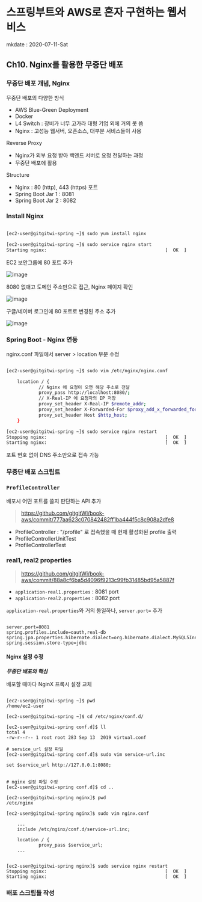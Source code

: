 # 스프링부트와 AWS로 혼자 구현하는 웹서비스

mkdate : 2020-07-11-Sat

## Ch10. Nginx를 활용한 무중단 배포

### 무중단 배포 개념, Nginx

무중단 배포의 다양한 방식

- AWS Blue-Green Deployment
- Docker
- L4 Switch : 장비가 너무 고가라 대형 기업 외에 거의 못 씀
- Nginx : 고성능 웹서버, 오픈소스, 대부분 서비스들이 사용

Reverse Proxy

- Nginx가 외부 요청 받아 백엔드 서버로 요청 전달하는 과정
- 무중단 배포에 활용

Structure

- Nginx : 80 (http), 443 (https) 포트
- Spring Boot Jar 1 : 8081
- Spring Boot Jar 2 : 8082

### Install Nginx

```bash

[ec2-user@gitgitwi-spring ~]$ sudo yum install nginx

[ec2-user@gitgitwi-spring ~]$ sudo service nginx start
Starting nginx:                                            [  OK  ]

```

EC2 보안그룹에 80 포트 추가

![image](https://user-images.githubusercontent.com/57997672/87184186-81ab1a00-c322-11ea-8772-41a049e3430c.png)

8080 없애고 도메인 주소만으로 접근, Nginx 페이지 확인

![image](https://user-images.githubusercontent.com/57997672/87184694-6bea2480-c323-11ea-9764-4a885f490e7c.png)

구글/네이버 로그인에 80 포트로 변경된 주소 추가

![image](https://user-images.githubusercontent.com/57997672/87184453-fda56200-c322-11ea-8054-2ebd2a0819e8.png)


### Spring Boot - Nginx 연동

nginx.conf 파일에서 server > location 부분 수정

```bash

[ec2-user@gitgitwi-spring ~]$ sudo vim /etc/nginx/nginx.conf

	location / {
			// Nginx 에 요청이 오면 해당 주소로 전달
			proxy_pass http://localhost:8080/;
			// X-Real-IP 에 요청자의 IP 저장
			proxy_set_header X-Real-IP $remote_addr;
			proxy_set_header X-Forwarded-For $proxy_add_x_forwarded_for;
			proxy_set_header Host $http_host;
	}

[ec2-user@gitgitwi-spring ~]$ sudo service nginx restart
Stopping nginx:                                            [  OK  ]
Starting nginx:                                            [  OK  ]

```

포트 번호 없이 DNS 주소만으로 접속 가능


### 무중단 배포 스크립트

### `ProfileController`

배포시 어떤 포트를 쓸지 판단하는 API 추가

> https://github.com/gitgitWi/book-aws/commit/777aa623c070842482ff1ba444f5c8c908a2dfe8

- ProfileController : "/profile" 로 접속했을 때 현재 활성화된 profile 출력
- ProfileControllerUnitTest
- ProfileControllerTest


### real1, real2 properties

> https://github.com/gitgitWi/book-aws/commit/88a8cf6ba5d4096f9213c99fb31485bd95a5887f

- `application-real1.properties` : 8081 port
- `application-real2.properties` : 8082 port

`application-real.properties`와 거의 동일하나, `server.port=` 추가

```

server.port=8081
spring.profiles.include=oauth,real-db
spring.jpa.properties.hibernate.dialect=org.hibernate.dialect.MySQL5InnoDBDialect
spring.session.store-type=jdbc

```

#### Nginx 설정 수정

***무중단 배포의 핵심***

배포할 때마다 NginX 프록시 설정 교체


```

[ec2-user@gitgitwi-spring ~]$ pwd
/home/ec2-user

[ec2-user@gitgitwi-spring ~]$ cd /etc/nginx/conf.d/

[ec2-user@gitgitwi-spring conf.d]$ ll
total 4
-rw-r--r-- 1 root root 283 Sep 13  2019 virtual.conf

# service_url 설정 파일
[ec2-user@gitgitwi-spring conf.d]$ sudo vim service-url.inc

set $service_url http://127.0.0.1:8080;


# nginx 설정 파일 수정
[ec2-user@gitgitwi-spring conf.d]$ cd ..

[ec2-user@gitgitwi-spring nginx]$ pwd
/etc/nginx

[ec2-user@gitgitwi-spring nginx]$ sudo vim nginx.conf 

	...
	include /etc/nginx/conf.d/service-url.inc;

	location / {
			proxy_pass $service_url;
	...


[ec2-user@gitgitwi-spring nginx]$ sudo service nginx restart
Stopping nginx:                                            [  OK  ]
Starting nginx:                                            [  OK  ]

```

### 배포 스크립들 작성



